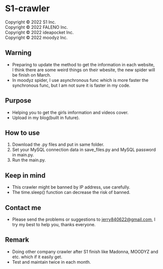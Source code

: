 # S1-crawler
Copyright © 2022 S1 Inc.  
Copyright © 2022 FALENO Inc.  
Copyright © 2022 ideapocket Inc.  
Copyright © 2022 moodyz Inc. 

## Warning
- Preparing to update the method to get the information in each website,  
  I think there are some weird things on their wbesite, the new spider will be finish on March.
- In moodyz spider, I use asynchronous func which is more faster the synchronous func, but I am not sure it is faster in my code.

## Purpose
- Helping you to get the girls imformation and videos cover.
- Upload in my blog(built in future).

## How to use
1. Download the .py files and put in same folder.
2. Set your MySQL connection data in save_files.py and MySQL password in main.py.
3. Run the main.py.

## Keep in mind
- This crawler might be banned by IP address, use carefully.
- The time.sleep() function can decrease the risk of banned.

## Contact me
- Please send the problems or suggestions to jerry840622@gmail.com, I try my best to help you, thanks everyone.

## Remark
- Doing other company crawler after S1 finish like Madonna, MOODYZ and etc. which if it easily get.
- Test and maintain twice in each month.
